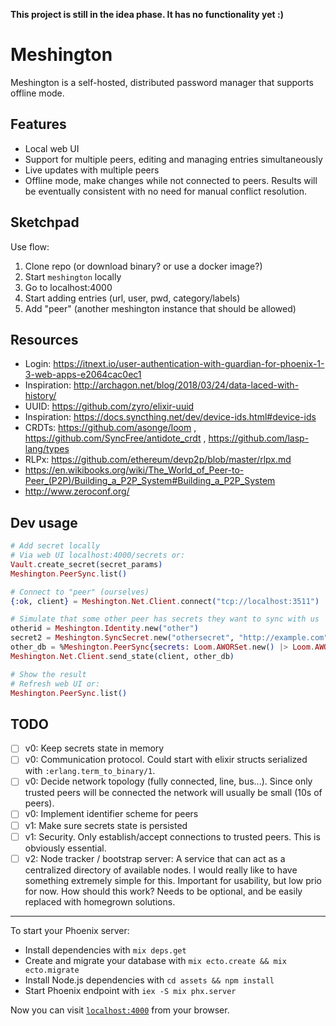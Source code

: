 **This project is still in the idea phase. It has no functionality yet :)**

# Meshington

Meshington is a self-hosted, distributed password manager that
supports offline mode.

## Features

- Local web UI
- Support for multiple peers, editing and managing entries simultaneously
- Live updates with multiple peers
- Offline mode, make changes while not connected to peers. Results
will be eventually consistent with no need for manual conflict resolution.

## Sketchpad

Use flow:

1. Clone repo (or download binary? or use a docker image?)
2. Start `meshington` locally
3. Go to localhost:4000
4. Start adding entries (url, user, pwd, category/labels)
5. Add "peer" (another meshington instance that should be allowed)

## Resources

- Login: https://itnext.io/user-authentication-with-guardian-for-phoenix-1-3-web-apps-e2064cac0ec1 
- Inspiration: http://archagon.net/blog/2018/03/24/data-laced-with-history/
- UUID: https://github.com/zyro/elixir-uuid
- Inspiration: https://docs.syncthing.net/dev/device-ids.html#device-ids
- CRDTs: https://github.com/asonge/loom , https://github.com/SyncFree/antidote_crdt , https://github.com/lasp-lang/types
- RLPx: https://github.com/ethereum/devp2p/blob/master/rlpx.md
- https://en.wikibooks.org/wiki/The_World_of_Peer-to-Peer_(P2P)/Building_a_P2P_System#Building_a_P2P_System
- http://www.zeroconf.org/

## Dev usage

```elixir
# Add secret locally
# Via web UI localhost:4000/secrets or:
Vault.create_secret(secret_params)
Meshington.PeerSync.list()

# Connect to "peer" (ourselves)
{:ok, client} = Meshington.Net.Client.connect("tcp://localhost:3511")

# Simulate that some other peer has secrets they want to sync with us
otherid = Meshington.Identity.new("other")
secret2 = Meshington.SyncSecret.new("othersecret", "http://example.com", "user2", "pass2")
other_db = %Meshington.PeerSync{secrets: Loom.AWORSet.new() |> Loom.AWORSet.add(otherid, secret2)}
Meshington.Net.Client.send_state(client, other_db)

# Show the result
# Refresh web UI or:
Meshington.PeerSync.list()
```

## TODO

- [ ] v0: Keep secrets state in memory
- [ ] v0: Communication protocol. Could start with elixir structs serialized with `:erlang.term_to_binary/1`.
- [ ] v0: Decide network topology (fully connected, line, bus...). Since only trusted peers will be connected the network will usually be small (10s of peers).
- [ ] v0: Implement identifier scheme for peers
- [ ] v1: Make sure secrets state is persisted
- [ ] v1: Security. Only establish/accept connections to trusted peers. This is obviously essential.
- [ ] v2: Node tracker / bootstrap server: A service that can act as a centralized directory of available nodes. I would really like to have something extremely simple for this. Important for usability, but low prio for now. How should this work? Needs to be optional, and be easily replaced with homegrown solutions.

---

To start your Phoenix server:

  * Install dependencies with `mix deps.get`
  * Create and migrate your database with `mix ecto.create && mix ecto.migrate`
  * Install Node.js dependencies with `cd assets && npm install`
  * Start Phoenix endpoint with `iex -S mix phx.server`

Now you can visit [`localhost:4000`](http://localhost:4000) from your browser.

